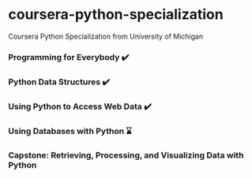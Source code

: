 # coursera-python-specialization
Coursera Python Specialization from University of Michigan

### Programming for Everybody  :heavy_check_mark:


### Python Data Structures  :heavy_check_mark: 
 


### Using Python to Access Web Data  :heavy_check_mark: 


### Using Databases with Python    :hourglass:


### Capstone: Retrieving, Processing, and Visualizing Data with Python
